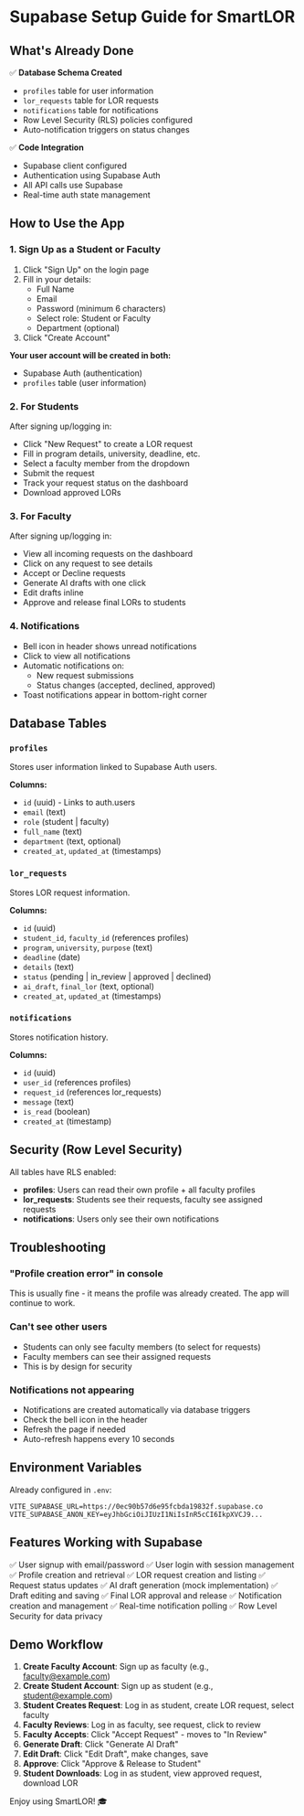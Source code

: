 # Supabase Setup Guide for SmartLOR

## What's Already Done

✅ **Database Schema Created**
- `profiles` table for user information
- `lor_requests` table for LOR requests
- `notifications` table for notifications
- Row Level Security (RLS) policies configured
- Auto-notification triggers on status changes

✅ **Code Integration**
- Supabase client configured
- Authentication using Supabase Auth
- All API calls use Supabase
- Real-time auth state management

## How to Use the App

### 1. Sign Up as a Student or Faculty

1. Click "Sign Up" on the login page
2. Fill in your details:
   - Full Name
   - Email
   - Password (minimum 6 characters)
   - Select role: Student or Faculty
   - Department (optional)
3. Click "Create Account"

**Your user account will be created in both:**
- Supabase Auth (authentication)
- `profiles` table (user information)

### 2. For Students

After signing up/logging in:
- Click "New Request" to create a LOR request
- Fill in program details, university, deadline, etc.
- Select a faculty member from the dropdown
- Submit the request
- Track your request status on the dashboard
- Download approved LORs

### 3. For Faculty

After signing up/logging in:
- View all incoming requests on the dashboard
- Click on any request to see details
- Accept or Decline requests
- Generate AI drafts with one click
- Edit drafts inline
- Approve and release final LORs to students

### 4. Notifications

- Bell icon in header shows unread notifications
- Click to view all notifications
- Automatic notifications on:
  - New request submissions
  - Status changes (accepted, declined, approved)
- Toast notifications appear in bottom-right corner

## Database Tables

### `profiles`
Stores user information linked to Supabase Auth users.

**Columns:**
- `id` (uuid) - Links to auth.users
- `email` (text)
- `role` (student | faculty)
- `full_name` (text)
- `department` (text, optional)
- `created_at`, `updated_at` (timestamps)

### `lor_requests`
Stores LOR request information.

**Columns:**
- `id` (uuid)
- `student_id`, `faculty_id` (references profiles)
- `program`, `university`, `purpose` (text)
- `deadline` (date)
- `details` (text)
- `status` (pending | in_review | approved | declined)
- `ai_draft`, `final_lor` (text, optional)
- `created_at`, `updated_at` (timestamps)

### `notifications`
Stores notification history.

**Columns:**
- `id` (uuid)
- `user_id` (references profiles)
- `request_id` (references lor_requests)
- `message` (text)
- `is_read` (boolean)
- `created_at` (timestamp)

## Security (Row Level Security)

All tables have RLS enabled:

- **profiles**: Users can read their own profile + all faculty profiles
- **lor_requests**: Students see their requests, faculty see assigned requests
- **notifications**: Users only see their own notifications

## Troubleshooting

### "Profile creation error" in console
This is usually fine - it means the profile was already created. The app will continue to work.

### Can't see other users
- Students can only see faculty members (to select for requests)
- Faculty members can see their assigned requests
- This is by design for security

### Notifications not appearing
- Notifications are created automatically via database triggers
- Check the bell icon in the header
- Refresh the page if needed
- Auto-refresh happens every 10 seconds

## Environment Variables

Already configured in `.env`:
```
VITE_SUPABASE_URL=https://0ec90b57d6e95fcbda19832f.supabase.co
VITE_SUPABASE_ANON_KEY=eyJhbGciOiJIUzI1NiIsInR5cCI6IkpXVCJ9...
```

## Features Working with Supabase

✅ User signup with email/password
✅ User login with session management
✅ Profile creation and retrieval
✅ LOR request creation and listing
✅ Request status updates
✅ AI draft generation (mock implementation)
✅ Draft editing and saving
✅ Final LOR approval and release
✅ Notification creation and management
✅ Real-time notification polling
✅ Row Level Security for data privacy

## Demo Workflow

1. **Create Faculty Account**: Sign up as faculty (e.g., faculty@example.com)
2. **Create Student Account**: Sign up as student (e.g., student@example.com)
3. **Student Creates Request**: Log in as student, create LOR request, select faculty
4. **Faculty Reviews**: Log in as faculty, see request, click to review
5. **Faculty Accepts**: Click "Accept Request" - moves to "In Review"
6. **Generate Draft**: Click "Generate AI Draft"
7. **Edit Draft**: Click "Edit Draft", make changes, save
8. **Approve**: Click "Approve & Release to Student"
9. **Student Downloads**: Log in as student, view approved request, download LOR

Enjoy using SmartLOR! 🎓
